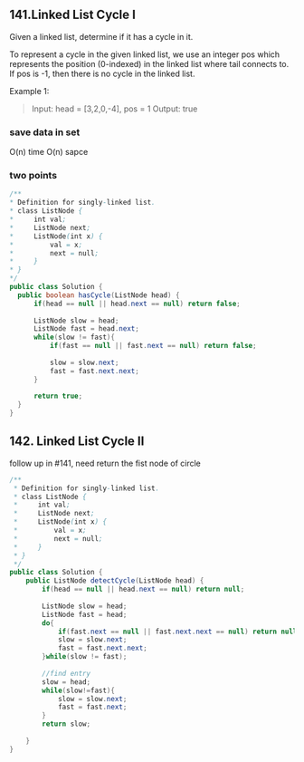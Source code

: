 ## 141.Linked List Cycle I
Given a linked list, determine if it has a cycle in it.

To represent a cycle in the given linked list, we use an integer pos which represents the position (0-indexed) in the linked list where tail connects to. 
If pos is -1, then there is no cycle in the linked list.


Example 1:

> Input: head = [3,2,0,-4], pos = 1
> Output: true

### save data in set
  O(n) time
  O(n) sapce
### two points
  
  ```java
  /**
 * Definition for singly-linked list.
 * class ListNode {
 *     int val;
 *     ListNode next;
 *     ListNode(int x) {
 *         val = x;
 *         next = null;
 *     }
 * }
 */
public class Solution {
    public boolean hasCycle(ListNode head) {
        if(head == null || head.next == null) return false;
        
        ListNode slow = head;
        ListNode fast = head.next;
        while(slow != fast){
            if(fast == null || fast.next == null) return false;
            
            slow = slow.next;
            fast = fast.next.next;
        }
        
        return true;
    }
}
  ```


## 142. Linked List Cycle II
follow up in #141, need return the fist node of circle

```java
/**
 * Definition for singly-linked list.
 * class ListNode {
 *     int val;
 *     ListNode next;
 *     ListNode(int x) {
 *         val = x;
 *         next = null;
 *     }
 * }
 */
public class Solution {
    public ListNode detectCycle(ListNode head) {
        if(head == null || head.next == null) return null;
        
        ListNode slow = head;
        ListNode fast = head;
        do{
            if(fast.next == null || fast.next.next == null) return null; //avoid no circle
            slow = slow.next;
            fast = fast.next.next;
        }while(slow != fast);
        
        //find entry
        slow = head;
        while(slow!=fast){
            slow = slow.next;
            fast = fast.next;
        }
        return slow;
            
    }
}
```
